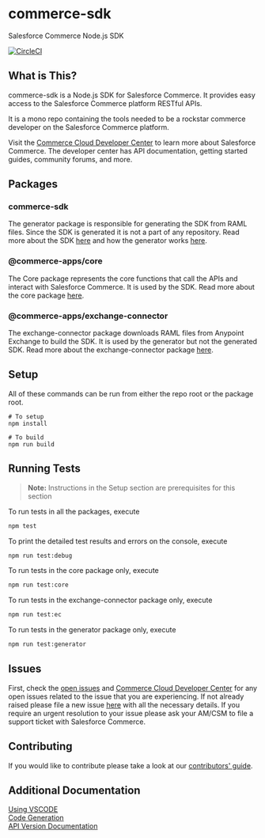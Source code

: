 # commerce-sdk

Salesforce Commerce Node.js SDK

[![CircleCI][circleci-image]][circleci-url]

## What is This?

commerce-sdk is a Node.js SDK for Salesforce Commerce. It provides easy access to the Salesforce Commerce platform RESTful APIs.

It is a mono repo containing the tools needed to be a rockstar commerce developer on the Salesforce Commerce platform.

Visit the [Commerce Cloud Developer Center](https://developer.commercecloud.com/) to learn more about Salesforce Commerce. The developer center has API documentation, getting started guides, community forums, and more.

## Packages

### commerce-sdk

The generator package is responsible for generating the SDK from RAML files. Since the SDK is generated it is not a part of any repository. Read more about the SDK [here](./packages/generator/README.md) and how the generator works [here](./packages/generator/docs/GENERATOR.md).

### @commerce-apps/core

The Core package represents the core functions that call the APIs and interact with Salesforce Commerce. It is used by the SDK. Read more about the core package [here](./packages/generator/README.md).

### @commerce-apps/exchange-connector

The exchange-connector package downloads RAML files from Anypoint Exchange to build the SDK. It is used by the generator but not the generated SDK. Read more about the exchange-connector package [here](./packages/exchange-connector/README.md).

## Setup

All of these commands can be run from either the repo root or the package root.

    # To setup
    npm install

    # To build
    npm run build

## Running Tests
> **Note:** Instructions in the Setup section are prerequisites for this section

To run tests in all the packages, execute
```bash
npm test
```
To print the detailed test results and errors on the console, execute
```bash
npm run test:debug
```
To run tests in the core package only, execute
```bash
npm run test:core
```
To run tests in the exchange-connector package only, execute
```bash
npm run test:ec
```
To run tests in the generator package only, execute
```bash
npm run test:generator
```

## Issues

First, check the [open issues](https://github.com/SalesforceCommerceCloud/commerce-sdk/issues) and [Commerce Cloud Developer Center](https://developer.commercecloud.com/) for any open issues related to the issue that you are experiencing. If not already raised please file a new issue [here](https://github.com/SalesforceCommerceCloud/commerce-sdk/issues/new) with all the necessary details. If you require an urgent resolution to your issue please ask your AM/CSM to file a support ticket with Salesforce Commerce.

## Contributing

If you would like to contribute please take a look at our [contributors' guide](./Contributing.md).

## Additional Documentation

[Using VSCODE](./docs/vscode.md)  
[Code Generation](./packages/generator/docs/GENERATOR.md)  
[API Version Documentation](./packages/generator/VERSION.md)  


<!-- Markdown link & img dfn's -->
[circleci-image]: https://circleci.com/gh/SalesforceCommerceCloud/commerce-sdk.svg?style=svg&circle-token=c68cee5cb20ee75f00cbda1b0eec5b5484c58b2a
[circleci-url]: https://circleci.com/gh/SalesforceCommerceCloud/commerce-sdk

